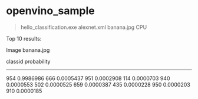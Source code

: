 # openvino_sample

>hello_classification.exe alexnet.xml banana.jpg CPU

Top 10 results:

Image banana.jpg

classid probability
------- -----------
954     0.9986986
666     0.0005437
951     0.0002908
114     0.0000703
940     0.0000553
502     0.0000525
659     0.0000387
435     0.0000228
950     0.0000203
910     0.0000185